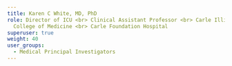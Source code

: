 ```yaml
---
title: Karen C White, MD, PhD
role: Director of ICU <br> Clinical Assistant Professor <br> Carle Illinois
  College of Medicine <br> Carle Foundation Hospital
superuser: true
weight: 40
user_groups:
  - Medical Principal Investigators
---
```

